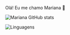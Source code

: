 Olá! Eu me chamo Mariana 👋

![Mariana GitHub stats](https://github-readme-stats.vercel.app/api?username=MarianaKerski&show_icons=true&theme=synthwave)

![Linguagens](https://github-readme-stats.vercel.app/api/top-langs/?username=MarianaKerski&layout=compact)
